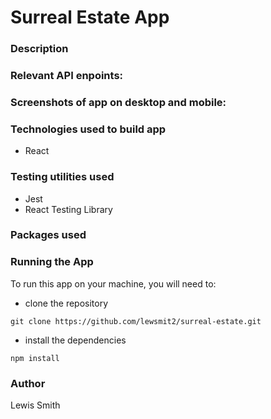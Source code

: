 # Surreal Estate App

### Description

### Relevant API enpoints:

### Screenshots of app on desktop and mobile:

### Technologies used to build app

- React

### Testing utilities used

- Jest
- React Testing Library

### Packages used


### Running the App

To run this app on your machine, you will need to:

- clone the repository

```
git clone https://github.com/lewsmit2/surreal-estate.git
```

- install the dependencies

```
npm install
```

### Author

Lewis Smith